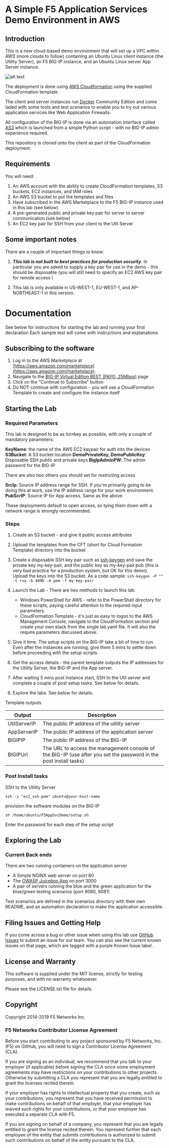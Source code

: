 # A Simple F5 Application Services Demo Environment in AWS


## Introduction

This is a new cloud-based demo environment that will set up a VPC within AWS (more clouds to follow) containing an Ubuntu Linux client instance (the Utility Server), an F5 BIG-IP instance, and an Ubuntu Linux server App Server instance. 

![alt text](https://github.com/RuncibleSpoon/F5AppSvcDemo/raw/master/images/lab.png "lab layout" )

The deployment is done using [AWS Cloudformation](https://aws.amazon.com/cloudformation/) using the supplied CloudFormation template. 

The client and server instances run [Docker](https://www.docker.com/) Community Edition and come laded with some tools and test scenarios to enable you to try out various application services like Web Application Firewalls.  

All configuration of the BIG-IP is done via an automation interface called [AS3](http://clouddocs.f5.com/products/extensions/f5-appsvcs-extension/latest/) which is launched from a simple Python script - with no BIG-IP admin experience  required.

This repository is cloned onto the client as part of the CloudFormation deployment.



## Requirements 

You will need: 

1) An AWS account with the ability to create CloudFormation templates, S3 buckets, EC2 instances, and IAM roles
2) An AWS S3 bucket to put the templates and files 
3) Have subscribed in the AWS Marketplace to the F5 BIG-IP instance used in this lab (see below)
4) A pre-generated public and private key pair for server to server communication (see below)
5) An EC2 key pair for SSH from your client to the Util Server 


## Some important notes 

There are a couple of important things to know:

1) ***This lab is not built to best practices for production security***. In particular you are asked to supply a key pair for use in the demo - this should be disposable (you will still need to specify an EC2 AWS key pair for remote access )

2) This lab is only  available in US-WEST-1, EU-WEST-1, and AP-NORTHEAST-1 in this version.


# Documentation #

See below for instructions for starting the lab and running your first declaration
Each sample test will come with instructions and explanations

## Subscribing to the software ##

1. Log in to the AWS Marketplace at [https://aws.amazon.com/marketplace](https://aws.amazon.com/marketplace).
2. Navigate to the  [BIG-IP Virtual Edition BEST (PAYG, 25Mbps)](https://aws.amazon.com/marketplace/pp/B079C4WR32) page
3. Click on the "Continue to Subscribe" button
4. Do NOT continue with configuration - you will use a CloudFormation Template to create and configure the instance itself

## Starting the Lab ##


### Required Parameters 

This lab is designed to be as turnkey as possible, with only a couple of mandatory parameters:

**KeyName**: the name of the AWS EC2 keypair for auth into the devices
**S3Bucket**: A S3 bucket location
**DemoPrivateKey, DemoPublicKey**: Disposable SSH public and private keys
**BigIpAdminPW**: The admin password for the BIG-IP

There are also two others you should set for restricting access

**SrcIp**:  Source IP address range for SSH. If you're primarily going to be doing this at work, use the IP address range for your work environment. 
**PubScrIP**:  Source IP for App access. Same as the above.

These deployments default to open access, so tying them down with a network range is strongly recommended. 

### Steps

1) Create an S3 bucket - and give it public access attributes 
2) Upload the templates from the CFT (short for Cloud Formation Template) directory into the bucket
3) Create a disposable SSH key pair such as [ssh-keygen](https://www.ssh.com/ssh/keygen) and save the private key my-key-pair, and the public key as my-key-pair.pub (this is very bad practice for a production system, but OK for this demo). Upload the keys into the S3 bucket. As a code sample:
    `ssh-keygen -P "" -t rsa -b 4096 -m pem -f my-key-pair`

4) Launch the Lab - There are two methods to launch this lab:
   - Windows PowerShell for AWS - refer to the PowerShell directory for these scripts, paying careful attention to the required input parameters. 
   - CloudFormation Template - it's just as easy to logon to the AWS Management Console, navigate to the CloudFormation section and create your own stack from the single lab.yaml file. It will also the require parameters discussed above. 
5) Give it time. The setup scripts on the BIG-IP take a bit of time to run. Even after the instances are running, give them 5 mins to settle down before proceeding with the setup scripts.
6) Get the access details - the parent template outputs the IP addresses for the Utility Server, the BIG-IP and the App server.
7) After waiting 5 mins post instance start, SSH to the Util server and complete a couple of post setup tasks. See below for details.
8) Explore the labs. See below for details.

 


Template outputs 

Output | Description
------- | --------------------------------------------------
UtilServerIP | The public IP address of the utility server
AppServerIP | The public IP address of the application server
BIGIPIP | The public IP address of the BIG-IP 
BIGIPUrl  | The URL to access the management console of the BIG-IP (use after you set the password in the post install tasks)

### Post  Install tasks 

SSH to the Utility Server

`ssh -i "ec2_ssh.pem" ubuntu@your-host-name`

provision the software modules on the BIG-IP

`sh /home/ubuntu/F5AppSvcDemo/setup.sh`

Enter the password for each step of the setup script

## Exploring the Lab

### Current Back ends 

There are two running containers on the application server

* A Simple NGINX web server on port 80
* The [OWASP Juicebox App](https://www.owasp.org/index.php/OWASP_Juice_Shop_Project) on port 3000
* A pair of servers running the blue and the green application for the blue/green testing scenarios (port 9080, 9081)

Test scenarios are defined in the scenarios directory with their own README, and an automation declaration to make the application accessible. 


## Filing Issues and Getting Help
If you come across a bug or other issue when using this lab use [GitHub Issues](https://github.com/F5DevCentral/F5AppSvcDemo/issues) to submit an issue for our team.  You can also see the current known issues on that page, which are tagged with a purple Known Issue label.  


## License and Warranty

This software is supplied under the MIT license, strictly for testing purposes, and with no warranty whatsoever. 

Please see the LICENSE.txt file for details. 

## Copyright

Copyright 2014-2019 F5 Networks Inc.


### F5 Networks Contributor License Agreement

Before you start contributing to any project sponsored by F5 Networks, Inc. (F5) on GitHub, you will need to sign a Contributor License Agreement (CLA).  

If you are signing as an individual, we recommend that you talk to your employer (if applicable) before signing the CLA since some employment agreements may have restrictions on your contributions to other projects. Otherwise by submitting a CLA you represent that you are legally entitled to grant the licenses recited therein.  

If your employer has rights to intellectual property that you create, such as your contributions, you represent that you have received permission to make contributions on behalf of that employer, that your employer has waived such rights for your contributions, or that your employer has executed a separate CLA with F5.   

If you are signing on behalf of a company, you represent that you are legally entitled to grant the license recited therein. You represent further that each employee of the entity that submits contributions is authorized to submit such contributions on behalf of the entity pursuant to the CLA. 
